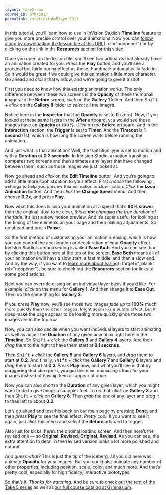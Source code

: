 ```yaml
---
layout: take5-raw
course_ID: GYM-5013
permalink: /static/take5/gym-5013
---
```


In this tutorial, you’ll learn how to use in InVision Studio’s **Timeline** feature to give you more precise control over your animations. Now you can [follow along by downloading the lesson file at this URL][1]{: rel="noopener"} or by clicking on the link in the **Resources** section for this video.

Once you open up the lesson file, you’ll see two artboards that already have an animation created for you. *Press* the **Play** button, and you’ll see a practical but fairly boring effect as these thumbnails automatically fade in. So it would be great if we could give this animation a little more character. Go ahead and *close* that window, and we’re going to give it a shot.

First you need to know how this existing animation works. The only difference between these two screens is the **Opacity** of these thumbnail images. In the **Before** screen, *click* on the **Gallery 1** folder. And then <kbd>Shift</kbd> + *click* on the **Gallery 8** folder to *select* all the images.

Notice here in the **Inspector** that the **Opacity** is set to **0** (zero). Now, if you looked at these same layers in the **After** artboard, you would see these images have an **Opacity** of **100%**. *Click* on the **Before** artboard. And in the **Interaction** section, the **Trigger** is set to **Timer**. And the **Timeout** is **1 second** (1s), which is how long the screen waits before running the animation.

And just what is that animation? Well, the transition type is set to motion and with a **Duration** of **0.3 seconds**. In InVision Studio, a motion transition compares two screens and then animates any layers that have changed between them, such as those images we just looked at.

Now go ahead and *click* on the **Edit Timeline** button. And you’re going to add a little more sophistication to your effect. First *choose* the following settings to help you preview this animation in slow motion: *Click* the **Loop Animation** button. And then *click* the **Change Speed** menu. And then *choose* **0.2x**, and *press* **Play**.

Now what this does is loop your animation at a speed that’s **80% slower** than the original. Just to be clear, *this is **not** changing the true duration of the fade*. It’s just a slow motion preview. And it’s super useful for looking at the timing of the elements on your page and then making adjustments. So go ahead and *press* **Pause**.

So the first method of customizing your animation is easing, which is how you can control the acceleration or deceleration of your **Opacity** effect. InVision Studio’s default setting is called **Ease Both**. And you can see that by clicking this button here at the top of the screen. **Ease Both** means all of your animations will have a slow start, a fast middle, and then a slow end. And by the way, if you want to [learn more about easing][2]{: target="_blank" rel="noopener"}, be sure to check out the **Resources** section for links to some good articles.

Next you can override easing on an individual layer basis if you’d like. For example, *click* on the menu for **Gallery 1**. And then change it to **Ease Out**. Then do the same thing for **Gallery 2**.

If you *press* **Play** now, you’ll see those two images *fade up* to **100%** much more quickly than the other images. Might seem like a subtle effect. But it does make the page appear to be loading more quickly since those two images are in the top row.

Now, you can also decide when you want individual layers to start animating as well as adjust the **Duration** of any given animation right here in the **Timeline**. So <kbd>Shift</kbd> + *click* the **Gallery 3** and **Gallery 4** layers. And then *drag* them to the right to have them start at **0.1 seconds**.

Then <kbd>Shift</kbd> + *click* the **Gallery 5** and **Gallery 6** layers, and *drag* them to start at **0.2**. And finally, <kbd>Shift</kbd> + *click* the **Gallery 7** and **Gallery 8** layers and *drag* them to start at **0.3**. *Press* **Play** now, and what you’ll see is that by staggering that start point, you get this nice, cascading effect for your images instead of having them all appear at once.

Now you can also shorten the **Duration** of any given layer, which you might want to do to give things a snappier feel. To do that, *click* on **Gallery 3** and then <kbd>Shift</kbd> + *click* on **Gallery 8**. Then *grab* the end of any layer and *drag* it to thes left to about **0.2**.

Let’s go ahead and test this back on our main page by pressing **Done**, and then *press* **Play** to see the final effect. *Pretty cool.* If you want to see it again, just *click* this menu and *select* the **Before** artboard to trigger.

Also just for kicks, here’s the original loading screen. And then here’s the revised one — so **Original**, **Revised**, **Original**, **Revised**. As you can see, the extra attention to detail in the revised version looks a lot more polished and natural.

*And guess what?* This is just the tip of the iceberg. All you did here was animate **Opacity** for your images. But you could also animate any number of other properties, including position, scale, color, and much more. And that’s pretty cool, especially for high fidelity, interactive prototypes.

So that’s it. *Thanks for watching.* And be sure to [check out the rest of the Take 5 series][3] as well as [our full course catalog at Gymnasium][4].

[1]: https://gymnasium.github.io/take5/gym-5013.zip
[2]: https://developers.google.com/web/fundamentals/design-and-ux/animations/the-basics-of-easing
[3]: https://thegymnasium.com/take5
[4]: https://thegymnasium.com/courses
